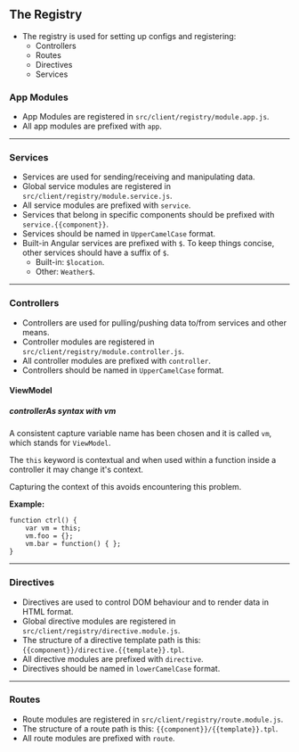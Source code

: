 ## The Registry
- The registry is used for setting up configs and registering:
	- Controllers
	- Routes
	- Directives
	- Services


### App Modules
- App Modules are registered in `src/client/registry/module.app.js`.
- All app modules are prefixed with `app`.

---

### Services
- Services are used for sending/receiving and manipulating data.
- Global service modules are registered in `src/client/registry/module.service.js`.
- All service modules are prefixed with `service`.
- Services that belong in specific components should be prefixed with `service.{{component}}`.
- Services should be named in `UpperCamelCase` format.
- Built-in Angular services are prefixed with `$`. To keep things concise, other services should have a suffix of `$`.
	- Built-in: `$location`.
	- Other: `Weather$`.

---

### Controllers
- Controllers are used for pulling/pushing data to/from services and other means.
- Controller modules are registered in `src/client/registry/module.controller.js`.
- All controller modules are prefixed with `controller`.
- Controllers should be named in `UpperCamelCase` format.

#### ViewModel

##### controllerAs syntax with vm

A consistent capture variable name has been chosen and it is called `vm`, which stands for `ViewModel`.

The `this` keyword is contextual and when used within a function inside a controller it may change it's context.

Capturing the context of this avoids encountering this problem.

**Example:**

	function ctrl() {
		var vm = this;
		vm.foo = {};
		vm.bar = function() { };
	}

---

### Directives
- Directives are used to control DOM behaviour and to render data in HTML format.
- Global directive modules are registered in `src/client/registry/directive.module.js`.
- The structure of a directive template path is this: `{{component}}/directive.{{template}}.tpl`.
- All directive modules are prefixed with `directive`.
- Directives should be named in `lowerCamelCase` format.

---

### Routes
- Route modules are registered in `src/client/registry/route.module.js`.
- The structure of a route path is this: `{{component}}/{{template}}.tpl`.
- All route modules are prefixed with `route`.